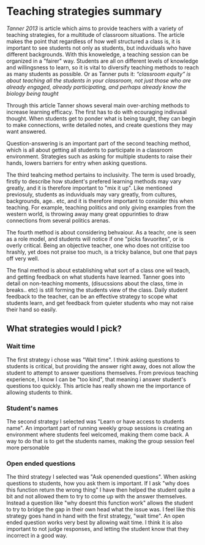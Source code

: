 # Teaching strategies summary

*Tanner 2013* is article which aims to provide teachers with a variety of teaching strategies, for a multitude of classroom situations. The article makes the point that regardless of how well structured a class is, it is important to see students not only as students, but induviduals who have different backgrounds. With this knoweledge, a teaching session can be organized in a "fairer" way. 
Students are all on different levels of knowledge and  willingsness to learn, so it is vital to diversify teaching methods to reach as many students as possible. Or as Tanner puts it: *“classroom equity” is about teaching all the students in your classroom, not just those who are already engaged, already participating, and perhaps already
know the biology being taught*

Through this article Tanner shows several main over-arching methods to increase learning efficacy. The first has to do with ecouraging indivusal thought. When students get to ponder what is being taught, they can begin to make connections, write detailed notes, and create questions they may want answered.

Question-answering is an important part of the second teaching method, which is all about getting all students to participate in a classroom environment. Strategies such as asking for multiple students to raise their hands, lowers barriers for entry when asking questions.

The third teahcing method pertains to inclusivity. The term is used broadly, firstly to describe how student's prefered learning methods may vary greatly, and it is therefore important to "mix it up". Like mentioned previosuly, students as induviduals may vary greatly, from cultures, backgrounds, age.. etc, and it is therefore important to consider this when teaching. For example, teaching politics and only giving examples from the western world, is throwing away many great oppurinties to draw connections from several politics arenas.

The fourth method is about considering behvaiour. As a teachr, one is seen as a role model, and students will notice if one "picks favuorites", or is overly critical. Being an objective teacher, one who does not critizise too hrashly, yet does not praise too much, is a tricky balance, but one that pays off very well.

The final method is about establishing what sort of a class one wil teach, and getting feedback on what students have learned. Tanner goes into detail on non-teaching moments, (disucssions about the class, time in breaks.. etc) is still forming the students view of the class. Daily student feedback to the teacher, can be an effective strategy to scope what students learn, and get feedback from quieter students who may not raise their hand so easily.


## What strategies would I pick?

### Wait time

The first strategy i chose was "Wait time". I think asking questions to students is critical, but providing the answer right away, does not allow the student to attempt to answer questions themselves.
From previous teaching experience, I know I can be "too kind", that meaning i answer student's questions too quickly. This article has really shown me the importance of allowing students to think.

### Student's names

The second strategy I selected was "Learn or have access to students name". An important part of running weekly group sessions is creating an environment where students feel welcomed, making them come back. A way to do that is to get the students names, making the group session feel more personable 

### Open ended questions

The third strategy I selected was "Ask openended questions". When asking questions to students, how you ask them is important. If I ask "why does this function return the wrong thing" I have then helped the student quite a bit and not allowed them to try to come up with the answer themselves. Instead a question like "why doesnt this function work" allows the student to try to bridge the gap in their own head what the issue was.
I feel like this strategy goes hand in hand with the first strategy, "wait time". An open ended question works very best by allowing wait time. I think it is also important to not judge responses, and letting the student know that they incorrect in a good way.
